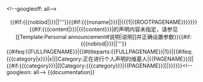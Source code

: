 <!<includeonly></includeonly>--googleoff: all--><div style="background: {{{backcolor|inherit}}}; text-align:center; width: 99%; margin: 0 auto; padding: 4px; color: {{{fontcolor|black}}}; {{#if: {{{font-family|}}} | font-family:{{{font-family}}} }};">{{#if:{{{noblod|}}}||'''}}{{#if:{{{noname|}}}||{{{1|{{ROOTPAGENAME}}}}}}}{{#if:{{{content|}}}|{{{content}}}|的声明内容未指定，请参见[[Template:Personal announcement#说明|说明]]并正确设置参数}}{{#if:{{{noblod|}}}||'''}}</div><includeonly>{{#ifeq:{{FULLPAGENAME}}|{{#titleparts:{{FULLPAGENAME}}|1}}|{{#ifeq:{{{category|x}}}|x|[[Category:正在进行个人声明的维基人|{{PAGENAME}}]]|{{#if:{{{category}}}|[[Category:{{{category}}}|{{PAGENAME}}]]|}}}}}}</includeonly><!<includeonly></includeonly>--googleon: all--><noinclude>
{{documentation}}
</noinclude>